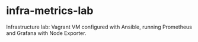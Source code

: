 # infra-metrics-lab
Infrastructure lab: Vagrant VM configured with Ansible, running Prometheus and Grafana with Node Exporter.
